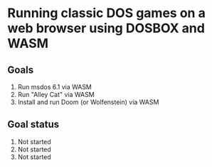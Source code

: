 # Running classic DOS games on a web browser using DOSBOX and WASM

## Goals

1. Run msdos 6.1 via WASM
2. Run "Alley Cat" via WASM
3. Install and run Doom (or Wolfenstein) via WASM

## Goal status

1. Not started
2. Not started
3. Not started

